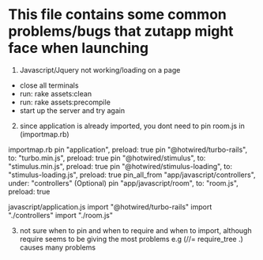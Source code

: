# This file contains some common problems/bugs that zutapp might face when launching

1. Javascript/Jquery not working/loading on a page
- close all terminals
- run: rake assets:clean
- run: rake assets:precompile
- start up the server and try again

2. since application is already imported, you dont need to pin room.js in (importmap.rb)

importmap.rb
pin "application", preload: true
pin "@hotwired/turbo-rails", to: "turbo.min.js", preload: true
pin "@hotwired/stimulus", to: "stimulus.min.js", preload: true
pin "@hotwired/stimulus-loading", to: "stimulus-loading.js", preload: true
pin_all_from "app/javascript/controllers", under: "controllers"
(Optional) pin "app/javascript/room", to: "room.js", preload: true

javascript/application.js
import "@hotwired/turbo-rails"
import "./controllers"
import "./room.js"

3. not sure when to pin and when to require and when to import, although require seems to be giving the most problems
e.g (//= require_tree .) causes many problems
